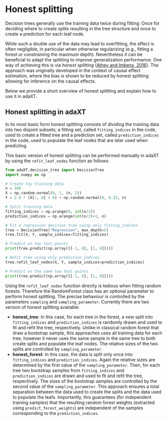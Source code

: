 # Honest splitting

Decision trees generally use the training data twice during fitting: Once for
deciding where to create splits resulting in the tree structure and once to
create a prediction for each leaf node.

While such a double use of the data may lead to overfitting, the effect is often
negligible, in particular when otherwise regularizing (e.g., fitting a forest or
constraining the maximum depth). Nevertheless it can be beneficial to adapt the
splitting to improve generalization performance. One way of achieving this is
via _honest splitting_
([Athey and Imbens, 2016](https://doi.org/10.1073/pnas.1510489113)). The
approach was originally developed in the context of causal effect estimation,
where the bias is shown to be reduced by honest splitting allowing for inference
on the causal effects.

Below we provide a short overview of honest splitting and explain how to use it
in adaXT.

## Honest splitting in adaXT

In its most basic form honest splitting consists of dividing the training data
into two disjoint subsets; a fitting set, called `fitting_indices` in the code,
used to create a fitted tree and a prediction set, called `prediction_indices`
in the code, used to populate the leaf nodes that are later used when
predicting.

This basic version of honest splitting can be performed manually in adaXT by
using the `refit_leaf_nodes` function as follows:

```python
from adaXT.decision_tree import DecisionTree
import numpy as np

# Create toy training data
n = 100
X = np.random.normal(0, 1, (n, 2))
Y = 2.0 * (X[:, 0] > 0) + np.random.normal(0, 0.25, n)

# Split training data
fitting_indices = np.arange(0, int(n/2))
prediction_indices = np.arange(int(n/2)+1, n)

# Fit a regression decision tree using only fitting_indices
tree = DecisionTree("Regression", max_depth=5)
tree.fit(X, Y, sample_indices=fitting_indices)

# Predict on two test points
print(tree.predict(np.array([[-1, 0], [1, 0]])))

# Refit tree using only prediction_indices
tree.refit_leaf_nodes(X, Y, sample_indices=prediction_indices)

# Predict on the same two test points
print(tree.predict(np.array([[-1, 0], [1, 0]])))
```

Using the `refit_leaf_nodes` function directly is tedious when fitting random
forests. Therefore the RandomForest class has an optional parameter to perform
honest splitting. The precise behaviour is controlled by the parameters
`sampling` and `sampling_parameter`. Currently there are two version of honest
splitting available:

- **honest_tree**: In this case, for each tree in the forest, a new split into
  `fitting_indices` and `prediction_indices` is randomly drawn and used to fit
  and refit the tree, respectively. Unlike in classical random forest that draw
  a bootstrap sample, this approaches uses all training data for each tree,
  however it never uses the same sample in the same tree to both create splits
  and populate the leaf nodes. The relative sizes of the two splits are
  controlled by `sampling_parameter`.
- **honest_forest**: In this case, the data is split only once into
  `fitting_indices` and `prediction_indices`. Again the relative sizes are
  determined by the first value of the `sampling_parameter`. Then, for each tree
  two bootstrap samples from `fitting_indices` and `prediction_indices` are
  drawn and used to fit and refit the tree, respectively. The sizes of the
  bootstrap samples are controlled by the second value of the
  `sampling_parameter`. This approach ensures a total separation between the
  data used to create the splits and the data used to populate the leafs.
  Importantly, this guarantees (for independent training samples) that the
  resulting random forest weights (extracted using `predict_forest_weights`) are
  independent of the samples corresponding to the `prediction_indices`.

